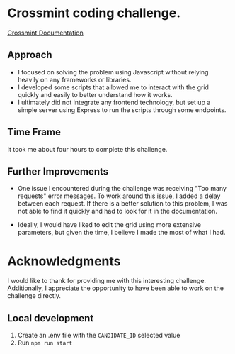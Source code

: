 # Crossmint coding challenge.

[Crossmint Documentation](https://challenge.crossmint.io/documentation)

## Approach

- I focused on solving the problem using Javascript without relying heavily on any frameworks or libraries.
- I developed some scripts that allowed me to interact with the grid quickly and easily to better understand how it works.
- I ultimately did not integrate any frontend technology, but set up a simple server using Express to run the scripts through some endpoints.

## Time Frame

It took me about four hours to complete this challenge.

## Further Improvements

- One issue I encountered during the challenge was receiving "Too many requests" error messages. To work around this issue, I added a delay between each request. If there is a better solution to this problem, I was not able to find it quickly and had to look for it in the documentation.

- Ideally, I would have liked to edit the grid using more extensive parameters, but given the time, I believe I made the most of what I had.

# Acknowledgments

I would like to thank for providing me with this interesting challenge. Additionally, I appreciate the opportunity to have been able to work on the challenge directly.

## Local development

1. Create an .env file with the `CANDIDATE_ID` selected value
2. Run `npm run start`
